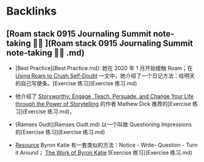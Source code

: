 
# Backlinks
## [Roam stack 0915 Journaling Summit note-taking 🏄‍♀️ ](Roam stack 0915 Journaling Summit note-taking 🏄‍♀️ .md)
- [Best Practice](Best Practice.md): 她在 2020 年 1 月开始接触 Roam；在[Using Roam to Crush Self-Doubt](https://rebootspodcast.podia.com/members/posts/32616-using-roam-to-crush-self-doubt) 一文中，她介绍了一个日记方法：给明天的自己写便条。[Exercise 练习](Exercise 练习.md)

- 他介绍了 [Storyworthy: Engage, Teach, Persuade, and Change Your Life through the Power of Storytelling](https://www.amazon.com/Storyworthy-Engage-Persuade-through-Storytelling/dp/1608685489) 的作者 Mathew Dick 推荐的[Exercise 练习](Exercise 练习.md)，

- [Ramses Oudt](Ramses Oudt.md) 以一个叫做 Questioning Impressions 的[Exercise 练习](Exercise 练习.md)

- [Resource](Resource.md)   Byron Katie 有一套类似的方法：Notice - Write- Question - Turn it Around； [The Work of Byron Katie](https://thework.com/)  [Exercise 练习](Exercise 练习.md)

